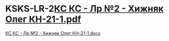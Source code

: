 # KSKS-LR-2[КС КС - Лр №2 - Хижняк Олег КН-21-1.pdf](https://github.com/ThisLightShallBurnYou/KSKS-LR-2/files/13216587/-.2.-.-21-1.pdf)
[КС КС - Лр №2 - Хижняк Олег КН-21-1.docx](https://github.com/ThisLightShallBurnYou/KSKS-LR-2/files/13216586/-.2.-.-21-1.docx)
